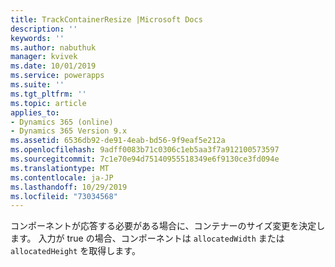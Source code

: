 ```yaml
---
title: TrackContainerResize |Microsoft Docs
description: ''
keywords: ''
ms.author: nabuthuk
manager: kvivek
ms.date: 10/01/2019
ms.service: powerapps
ms.suite: ''
ms.tgt_pltfrm: ''
ms.topic: article
applies_to:
- Dynamics 365 (online)
- Dynamics 365 Version 9.x
ms.assetid: 6536db92-de91-4eab-bd56-9f9eaf5e212a
ms.openlocfilehash: 9adff0083b71c0306c1eb5aa3f7a912100573597
ms.sourcegitcommit: 7c1e70e94d75140955518349e6f9130ce3fd094e
ms.translationtype: MT
ms.contentlocale: ja-JP
ms.lasthandoff: 10/29/2019
ms.locfileid: "73034568"
---
```

コンポーネントが応答する必要がある場合に、コンテナーのサイズ変更を決定します。 入力が true の場合、コンポーネントは `allocatedWidth` または `allocatedHeight` を取得します。
